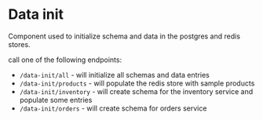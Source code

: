 # Data init

Component used to initialize schema and data in the postgres and redis stores.

call one of the following endpoints:

* `/data-init/all` - will initialize all schemas and data entries
* `/data-init/products` - will populate the redis store with sample products
* `/data-init/inventory` - will create schema for the inventory service and populate some entries
* `/data-init/orders` - will create schema for orders service
